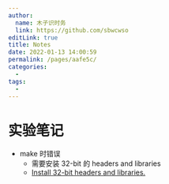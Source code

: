 ```yaml
---
author: 
  name: 木子识时务
  link: https://github.com/sbwcwso
editLink: true
title: Notes
date: 2022-01-13 14:00:59
permalink: /pages/aafe5c/
categories: 
  - 
tags: 
  - 
---
```

# 实验笔记

* make 时错误
  * 需要安装 32-bit 的 headers and libraries
  * [Install 32-bit headers and libraries.](https://stackoverflow.com/a/54082790/11152760)
